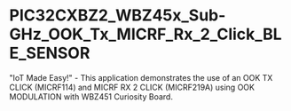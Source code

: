 # PIC32CXBZ2_WBZ45x_Sub-GHz_OOK_Tx_MICRF_Rx_2_Click_BLE_SENSOR
"IoT Made Easy!" - This application demonstrates the use of an OOK TX CLICK (MICRF114) and MICRF RX 2 CLICK (MICRF219A) using OOK MODULATION with WBZ451 Curiosity Board.
